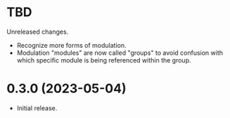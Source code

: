 # TBD

Unreleased changes.

* Recognize more forms of modulation.
* Modulation "modules" are now called "groups" to avoid confusion with which 
  specific module is being referenced within the group.

# 0.3.0 (2023-05-04)

* Initial release.
